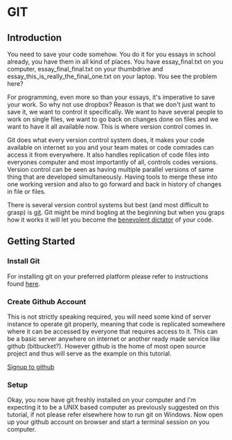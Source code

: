 # GIT
## Introduction
You need to save your code somehow. You do it for you essays in school already, you have them in all kind of places. You have essay_final.txt
on you computer, essay_final_final.txt on your thumbdrive and essay_this_is_really_the_final_one.txt on your laptop. You see the problem here?

For programming, even more so than your essays, it's imperative to save your work. So why not use dropbox? Reason is that we don't just want to
save it, we want to control it specifically. We want to have several people to work on single files, we want to go back on changes done
on files and we want to have it all available now. This is where version control comes in.

Git does what every version control system does, it makes your code available on internet so you and your team mates or code comrades can access
it from everywhere. It also handles replication of code files into everyones computer and most importantly of all, controls codes versions.
Version control can be seen as having multiple parallel versions of same thing that are developed simultaneously. Having tools to merge these
into one working version and also to go forward and back in history of changes in file or files.

There is several version control systems but best (and most difficult to grasp) is [git](https://en.wikipedia.org/wiki/Git). Git might be
mind bogling at the beginning but when you graps how it works it will let you become the
[benevolent dictator](https://en.wikipedia.org/wiki/Benevolent_dictator_for_life) of your code.

## Getting Started
### Install Git
For installing git on your preferred platform please refer to instructions found [here](https://git-scm.com/book/en/v2/Getting-Started-Installing-Git).

### Create Github Account
This is not strictly speaking required, you will need some kind of server instance to operate git properly, meaning that code is replicated somewhere
where it can be accessed by everyone that requires access to it. This can be a basic server anywhere on internet or another ready made service like github
(bitbucket?). However github is the home of most open source project and thus will serve as the example on this tutorial.

[Signup to github](https://github.com/join?source=header-repo)

### Setup
Okay, you now have git freshly installed on your computer and I'm expecting it to be a UNIX based computer as previously suggested on this
tutorial, if not please refer elsewhere how to run git on Windows. Now open up your github account on browser and start a terminal session
on you computer.
